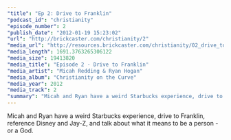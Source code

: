 ```yaml
---
"title": "Ep 2: Drive to Franklin"
"podcast_id": "christianity"
"episode_number": 2
"publish_date": "2012-01-19 15:23:02"
"url": "http://brickcaster.com/christianity/2"
"media_url": "http://resources.brickcaster.com/christianity/02_drive_to_franklin.mp3"
"media_length": 1691.3763265306122
"media_size": 19413820
"media_title": "Episode 2 - Drive to Franklin"
"media_artist": "Micah Redding & Ryan Hogan"
"media_album": "Christianity on the Curve"
"media_year": 2012
"media_track": 2
"summary": "Micah and Ryan have a weird Starbucks experience, drive to Franklin, reference Disney and Jay-Z, and talk about what it means to be a person - or a God."
---
```

Micah and Ryan have a weird Starbucks experience, drive to Franklin, reference Disney and Jay-Z, and talk about what it means to be a person - or a God.
